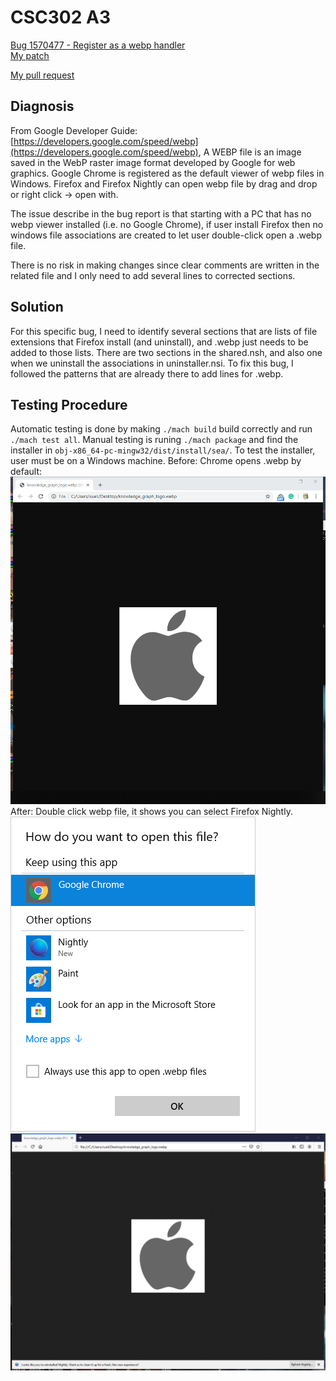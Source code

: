 # CSC302 A3
[Bug 1570477 - Register as a webp handler](https://bugzilla.mozilla.org/show_bug.cgi?id=1570477)  
[My patch](https://github.com/bxlt/gecko-dev/blob/a3/doc/Bug1570477.patch)  

[My pull request](https://github.com/bxlt/gecko-dev/pull/1)    

## Diagnosis
From Google Developer Guide: [https://developers.google.com/speed/webp](https://developers.google.com/speed/webp), A WEBP file is an image saved in the WebP raster image format developed by Google for web graphics. Google Chrome is registered as the default viewer of webp files in Windows. Firefox and Firefox Nightly can open webp file by drag and drop or right click -> open with. 

The issue describe in the bug report is that starting with a PC that has no webp viewer installed (i.e. no Google Chrome), if user install Firefox then no windows file associations are created to let user double-click open a .webp file. 

There is no risk in making changes since clear comments are written in the related file and I only need to add several lines to corrected sections.

## Solution
For this specific bug, I need to identify several sections that are lists of file extensions that Firefox install (and uninstall), and .webp just needs to be added to those lists. There are two sections in the shared.nsh, and also one when we uninstall the associations in uninstaller.nsi. To fix this bug, I followed the patterns that are already there to add lines for .webp.

## Testing Procedure
Automatic testing is done by making ```./mach build``` build correctly and run ```./mach test all```. 
Manual testing is runing ```./mach package``` and find the installer in ```obj-x86_64-pc-mingw32/dist/install/sea/```. To test the installer, user must be on a Windows machine.
Before: Chrome opens .webp by default:
![Before](./before.png)
After: Double click webp file, it shows you can select Firefox Nightly.
![After1](./after3.png)
![After2](./after2.png)

